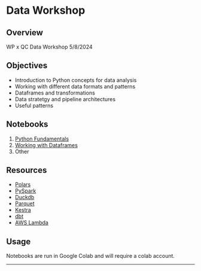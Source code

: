 # Data Workshop



## Overview
WP x QC Data Workshop 5/8/2024

## Objectives
- Introduction to Python concepts for data analysis
- Working with different data formats and patterns
- Dataframes and transformations
- Data stratetgy and pipeline architectures
- Useful patterns

## Notebooks
1. [Python Fundamentals](https://github.com/mike-whypred/qc-workshop)
2. [Working with Dataframes]()
3. Other
   
## Resources
- [Polars](https://docs.python.org/3/)
- [PySpark](https://pandas.pydata.org/pandas-docs/stable/)
- [Duckdb](https://matplotlib.org/stable/contents.html)
- [Parquet](https://matplotlib.org/stable/contents.html)
- [Kestra](https://matplotlib.org/stable/contents.html)
- [dbt](https://matplotlib.org/stable/contents.html)
- [AWS Lambda](https://matplotlib.org/stable/contents.html)
## Usage
Notebooks are run in Google Colab and will require a colab account.

---
